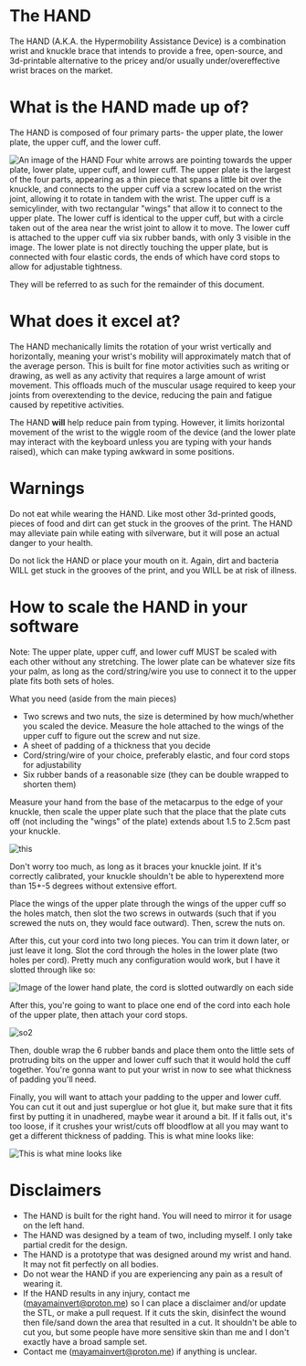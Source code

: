 # The HAND
The HAND (A.K.A. the Hypermobility Assistance Device) is a combination wrist and knuckle brace that intends to provide a free, open-source, and 3d-printable alternative to the pricey and/or usually under/overeffective wrist braces on the market.

# What is the HAND made up of?
The HAND is composed of four primary parts- the upper plate, the lower plate, the upper cuff, and the lower cuff. 

![An image of the HAND Four white arrows are pointing towards the upper plate, lower plate, upper cuff, and lower cuff. The upper plate is the largest of the four parts, appearing as a thin piece that spans a little bit over the knuckle, and connects to the upper cuff via a screw located on the wrist joint, allowing it to rotate in tandem with the wrist. The upper cuff is a semicylinder, with two rectangular "wings" that allow it to connect to the upper plate. The lower cuff is identical to the upper cuff, but with a circle taken out of the area near the wrist joint to allow it to move. The lower cuff is attached to the upper cuff via six rubber bands, with only 3 visible in the image. The lower plate is not directly touching the upper plate, but is connected with four elastic cords, the ends of which have cord stops to allow for adjustable tightness.](https://mayamainvert.neocities.org/hand2.jpg)

They will be referred to as such for the remainder of this document.

# What does it excel at?
The HAND mechanically limits the rotation of your wrist vertically and horizontally, meaning your wrist's mobility will approximately match that of the average person. This is built for fine motor activities such as writing or drawing, as well as any activity that requires a large amount of wrist movement. This offloads much of the muscular usage required to keep your joints from overextending to the device, reducing the pain and fatigue caused by repetitive activities. 

The HAND **will** help reduce pain from typing. However, it limits horizontal movement of the wrist to the wiggle room of the device (and the lower plate may interact with the keyboard unless you are typing with your hands raised), which can make typing awkward in some positions.

# Warnings
Do not eat while wearing the HAND. Like most other 3d-printed goods, pieces of food and dirt can get stuck in the grooves of the print. The HAND may alleviate pain while eating with silverware, but it will pose an actual danger to your health. 

Do not lick the HAND or place your mouth on it. Again, dirt and bacteria WILL get stuck in the grooves of the print, and you WILL be at risk of illness.


# How to scale the HAND in your software
Note: The upper plate, upper cuff, and lower cuff MUST be scaled with each other without any stretching. The lower plate can be whatever size fits your palm, as long as the cord/string/wire you use to connect it to the upper plate fits both sets of holes. 

What you need (aside from the main pieces)

- Two screws and two nuts, the size is determined by how much/whether you scaled the device. Measure the hole attached to the wings of the upper cuff to figure out the screw and nut size.
- A sheet of padding of a thickness that you decide
- Cord/string/wire of your choice, preferably elastic, and four cord stops for adjustability
- Six rubber bands of a reasonable size (they can be double wrapped to shorten them)

Measure your hand from the base of the metacarpus to the edge of your knuckle, then scale the upper plate such that the place that the plate cuts off (not including the "wings" of the plate) extends about 1.5 to 2.5cm past your knuckle. 

![this](https://user-images.githubusercontent.com/91681608/210263414-19766a7a-6aa4-483d-95a8-e71038e440e0.jpg)

Don't worry too much, as long as it braces your knuckle joint. If it's correctly calibrated, your knuckle shouldn't be able to hyperextend more than 15+-5 degrees without extensive effort.

Place the wings of the upper plate through the wings of the upper cuff so the holes match, then slot the two screws in outwards (such that if you screwed the nuts on, they would face outward). Then, screw the nuts on. 

After this, cut your cord into two long pieces. You can trim it down later, or just leave it long. Slot the cord through the holes in the lower plate (two holes per cord). Pretty much any configuration would work, but I have it slotted through like so:

![Image of the lower hand plate, the cord is slotted outwardly on each side](https://user-images.githubusercontent.com/91681608/210260984-92610b06-a1a9-4624-8f32-65f30ea1d6e0.jpg)

After this, you're going to want to place one end of the cord into each hole of the upper plate, then attach your cord stops.

![so2](https://user-images.githubusercontent.com/91681608/210261080-f098e2e5-380d-4997-bf98-318cd0c8eec6.jpg)

Then, double wrap the 6 rubber bands and place them onto the little sets of protruding bits on the upper and lower cuff such that it would hold the cuff together. You're gonna want to put your wrist in now to see what thickness of padding you'll need.

Finally, you will want to attach your padding to the upper and lower cuff. You can cut it out and just superglue or hot glue it, but make sure that it fits first by putting it in unadhered, maybe wear it around a bit. If it falls out, it's too loose, if it crushes your wrist/cuts off bloodflow at all you may want to get a different thickness of padding. This is what mine looks like:

![This is what mine looks like](https://user-images.githubusercontent.com/91681608/210262784-75393103-e1b0-478b-803f-3b9e785e3f12.jpg)


# Disclaimers

- The HAND is built for the right hand. You will need to mirror it for usage on the left hand.
- The HAND was designed by a team of two, including myself. I only take partial credit for the design.
- The HAND is a prototype that was designed around my wrist and hand. It may not fit perfectly on all bodies. 
- Do not wear the HAND if you are experiencing any pain as a result of wearing it. 
- If the HAND results in any injury, contact me (mayamainvert@proton.me) so I can place a disclaimer and/or update the STL, or make a pull request. If it cuts the skin, disinfect the wound then file/sand down the area that resulted in a cut. It shouldn't be able to cut you, but some people have more sensitive skin than me and I don't exactly have a broad sample set.
- Contact me (mayamainvert@proton.me) if anything is unclear.
